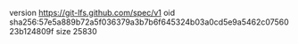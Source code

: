 version https://git-lfs.github.com/spec/v1
oid sha256:57e5a889b72a5f036379a3b7b6f645324b03a0cd5e9a5462c0756023b124809f
size 25830
